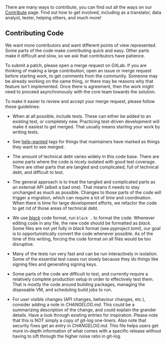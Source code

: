There are many ways to contribute, you can find out all the ways on our
[Contribute](https://f-droid.org/contribute/) page. Find out how to get
involved, including as a translator, data analyst, tester, helping others, and
much more!

## Contributing Code

We want more contributors and want different points of view represented. Some
parts of the code make contributing quick and easy. Other parts make it
difficult and slow, so we ask that contributors have patience.

To submit a patch, please open a merge request on GitLab. If you are thinking of
making a large contribution, open an issue or merge request before starting
work, to get comments from the community. Someone may be already working on the
same thing, or there may be reasons why that feature isn't implemented. Once
there is agreement, then the work might need to proceed asynchronously with the
core team towards the solution.

To make it easier to review and accept your merge request, please follow these
guidelines:

* When at all possible, include tests. These can either be added to an existing
  test, or completely new. Practicing test-driven development will make it
  easiest to get merged. That usually means starting your work by writing tests.

* See [help-wanted](https://gitlab.com/fdroid/fdroidserver/-/issues/?sort=updated_desc&state=opened&label_name%5B%5D=help-wanted)
  tags for things that maintainers have marked as things they want to see
  merged.

* The amount of technical debt varies widely in this code base. There are some
  parts where the code is nicely isolated with good test coverage. There are
  other parts that are tangled and complicated, full of technical debt, and
  difficult to test.

* The general approach is to treat the tangled and complicated parts as an
  external API (albeit a bad one). That means it needs to stay unchanged as much
  as possible. Changes to those parts of the code will trigger a migration,
  which can require a lot of time and coordination. When there is time for large
  development efforts, we refactor the code to get rid of those areas of
  technical debt.

* We use [_black_](https://black.readthedocs.io/) code format, run `black .` to
  format the code. Whenever editing code in any file, the new code should be
  formatted as _black_. Some files are not yet fully in _black_ format (see
  _pyproject.toml_), our goal is to opportunistically convert the code whenever
  possible. As of the time of this writing, forcing the code format on all files
  would be too disruptive.

* Many of the tests run very fast and can be run interactively in isolation.
  Some of the essential test cases run slowly because they do things like
  signing files and generating signing keys.

* Some parts of the code are difficult to test, and currently require a
  relatively complete production setup in order to effectively test them. That
  is mostly the code around building packages, managing the disposable VM, and
  scheduling build jobs to run.

* For user visible changes (API changes, behaviour changes, etc.), consider
  adding a note in _CHANGELOG.md_. This could be a summarizing description of
  the change, and could explain the grander details. Have a look through
  existing entries for inspiration. Please note that this is NOT simply a copy
  of git-log one-liners. Also note that security fixes get an entry in
  _CHANGELOG.md_. This file helps users get more in-depth information of what
  comes with a specific release without having to sift through the higher noise
  ratio in git-log.
